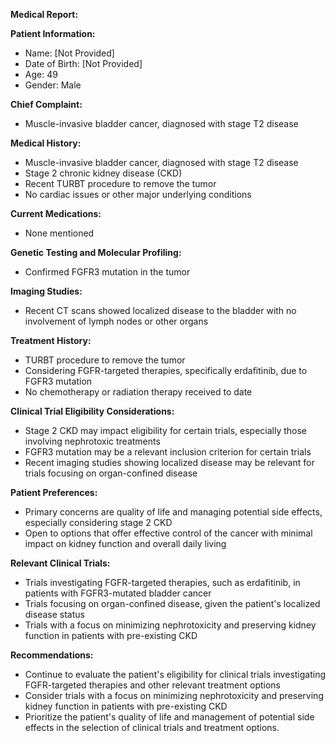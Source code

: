 **Medical Report:**

**Patient Information:**

* Name: [Not Provided]
* Date of Birth: [Not Provided]
* Age: 49
* Gender: Male

**Chief Complaint:**

* Muscle-invasive bladder cancer, diagnosed with stage T2 disease

**Medical History:**

* Muscle-invasive bladder cancer, diagnosed with stage T2 disease
* Stage 2 chronic kidney disease (CKD)
* Recent TURBT procedure to remove the tumor
* No cardiac issues or other major underlying conditions

**Current Medications:**

* None mentioned

**Genetic Testing and Molecular Profiling:**

* Confirmed FGFR3 mutation in the tumor

**Imaging Studies:**

* Recent CT scans showed localized disease to the bladder with no involvement of lymph nodes or other organs

**Treatment History:**

* TURBT procedure to remove the tumor
* Considering FGFR-targeted therapies, specifically erdafitinib, due to FGFR3 mutation
* No chemotherapy or radiation therapy received to date

**Clinical Trial Eligibility Considerations:**

* Stage 2 CKD may impact eligibility for certain trials, especially those involving nephrotoxic treatments
* FGFR3 mutation may be a relevant inclusion criterion for certain trials
* Recent imaging studies showing localized disease may be relevant for trials focusing on organ-confined disease

**Patient Preferences:**

* Primary concerns are quality of life and managing potential side effects, especially considering stage 2 CKD
* Open to options that offer effective control of the cancer with minimal impact on kidney function and overall daily living

**Relevant Clinical Trials:**

* Trials investigating FGFR-targeted therapies, such as erdafitinib, in patients with FGFR3-mutated bladder cancer
* Trials focusing on organ-confined disease, given the patient's localized disease status
* Trials with a focus on minimizing nephrotoxicity and preserving kidney function in patients with pre-existing CKD

**Recommendations:**

* Continue to evaluate the patient's eligibility for clinical trials investigating FGFR-targeted therapies and other relevant treatment options
* Consider trials with a focus on minimizing nephrotoxicity and preserving kidney function in patients with pre-existing CKD
* Prioritize the patient's quality of life and management of potential side effects in the selection of clinical trials and treatment options.